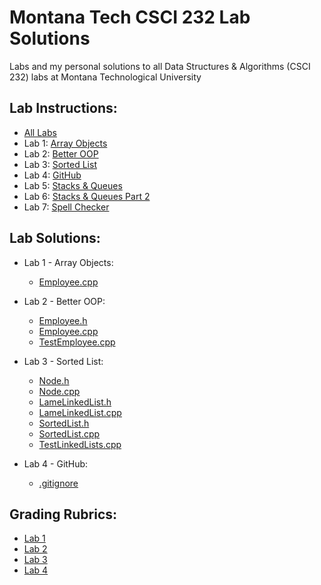 # Montana Tech CSCI 232 Lab Solutions
Labs and my personal solutions to all Data Structures & Algorithms (CSCI 232) labs at Montana Technological University

## Lab Instructions:
- [All Labs](LabInstructions)
- Lab 1: [Array Objects](LabInstructions/CSCI232_ProgAssign1.pdf)
- Lab 2: [Better OOP](LabInstructions/CSCI232_ProgAssign2.pdf)
- Lab 3: [Sorted List](LabInstructions/CSCI232_ProgAssign3.pdf)
- Lab 4: [GitHub](https://github.com/WillAugustine/MontanaTech-CSCI232)
- Lab 5: [Stacks & Queues](LabInstructions/CSCI232_ProgAssign5.pdf)
- Lab 6: [Stacks & Queues Part 2](LabInstructions/CSCI232_ProgAssign6.pdf)
- Lab 7: [Spell Checker](LabInstructions/CSCI232_ProgAssign7.pdf)

## Lab Solutions:
- Lab 1 - Array Objects:
  - [Employee.cpp](01-ArrayObjects1/Employee.cpp)

- Lab 2 - Better OOP:
  - [Employee.h](02-BetterOOP/Employee.h)
  - [Employee.cpp](02-BetterOOP/Employee.cpp)
  - [TestEmployee.cpp](02-BetterOOP/TestEmployee.cpp)

- Lab 3 - Sorted List:
  - [Node.h](03-SortedList/Node.h)
  - [Node.cpp](03-SortedList/Node.cpp)
  - [LameLinkedList.h](03-SortedList/LameLinkedList.h)
  - [LameLinkedList.cpp](03-SortedList/LameLinkedList.cpp)
  - [SortedList.h](03-SortedList/SortedList.h)
  - [SortedList.cpp](03-SortedList/SortedList.cpp)
  - [TestLinkedLists.cpp](03-SortedList/TestLinkedLists.cpp)

- Lab 4 - GitHub:
  - [.gitignore](04-GitHub/.gitignore)

## Grading Rubrics:
- [Lab 1](Grading/Lab1-Grader.xlsm)
- [Lab 2](Grading/Lab2-Grader.xlsm)
- [Lab 3](Grading/Lab3-Grader.xlsm)
- [Lab 4](Grading/Lab4-Grader.xlsm)
